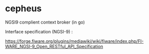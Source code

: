 # cepheus
NGSI9 complient context broker (in go)

Interface specification (NGSI-9) : 

https://forge.fiware.org/plugins/mediawiki/wiki/fiware/index.php/FI-WARE_NGSI-9_Open_RESTful_API_Specification
